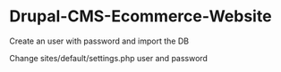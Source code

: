 # Drupal-CMS-Ecommerce-Website

Create an user with password and import the DB


Change sites/default/settings.php user and password


